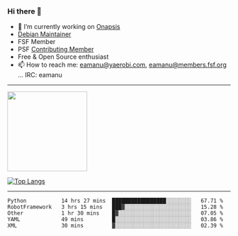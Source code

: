### Hi there 👋


- 🔭 I’m currently working on [Onapsis](http://onapsis.com)
- [Debian Maintainer](https://qa.debian.org/developer.php?login=eamanu%40yaerobi.com)
- FSF Member
- PSF [Contributing Member](https://www.python.org/psf/membership/#what-membership-classes-are-there)
- Free & Open Source enthusiast 
- 📫 How to reach me: eamanu@yaerobi.com, eamanu@members.fsf.org ... IRC: eamanu

---

<img height="180em" src="https://github-readme-stats.vercel.app/api?theme=dark&username=eamanu&show_icons=true&hide_border=true&&count_private=true&include_all_commits=true" />

[![Top Langs](https://github-readme-stats.vercel.app/api/top-langs/?theme=dark&username=eamanu&layout=compact)](https://github.com/anuraghazra/github-readme-stats)

---

<!--START_SECTION:waka-->
```text
Python           14 hrs 27 mins  █████████████████░░░░░░░░   67.71 % 
RobotFramework   3 hrs 15 mins   ███▓░░░░░░░░░░░░░░░░░░░░░   15.28 % 
Other            1 hr 30 mins    █▓░░░░░░░░░░░░░░░░░░░░░░░   07.05 % 
YAML             49 mins         █░░░░░░░░░░░░░░░░░░░░░░░░   03.86 % 
XML              30 mins         ▓░░░░░░░░░░░░░░░░░░░░░░░░   02.39 % 
```
<!--END_SECTION:waka-->
